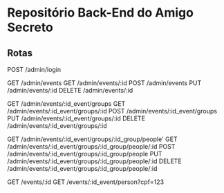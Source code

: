 # Repositório Back-End do Amigo Secreto

## Rotas

POST /admin/login

GET /admin/events
GET /admin/events/:id
POST /admin/events
PUT /admin/events/:id
DELETE /admin/events/:id

GET /admin/events/:id_event/groups
GET /admin/events/:id_event/groups/:id
POST /admin/events/:id_event/groups
PUT /admin/events/:id_event/groups/:id
DELETE /admin/events/:id_event/groups/:id

GET /admin/events/:id_event/groups/:id_group/people'
GET /admin/events/:id_event/groups/:id_group/people/:id
POST /admin/events/:id_event/groups/:id_group/people
PUT /admin/events/:id_event/groups/:id_group/people/:id
DELETE /admin/events/:id_event/groups/:id_group/people/:id

GET /events/:id
GET /events/:id_event/person?cpf=123
